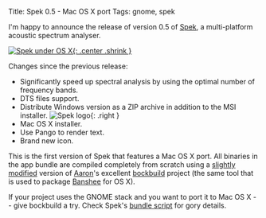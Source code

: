 Title: Spek 0.5 - Mac OS X port
Tags: gnome, spek

I'm happy to announce the release of version 0.5 of [Spek][], a multi-platform
acoustic spectrum analyser.

[![Spek under OS X][sshot]{: .center .shrink }][sshot]

Changes since the previous release:

* Significantly speed up spectral analysis by using the optimal number of
  frequency bands.
* DTS files support.
* Distribute Windows version as a ZIP archive in addition to the MSI
  installer. ![Spek logo][logo]{: .right }
* Mac OS X installer.
* Use Pango to render text.
* Brand new icon.

This is the first version of Spek that features a Mac OS X port. All binaries in
the app bundle are compiled completely from scratch using a
[slightly modified][] version of [Aaron][]'s excellent [bockbuild][] project
(the same tool that is used to package [Banshee][] for OS X).

If your project uses the GNOME stack and you want to port it to Mac OS X -- give
bockbuild a try. Check Spek's [bundle script][] for gory details.

  [Spek]: http://spek-project.org/
  [sshot]: |filename|/images/spek-0-5-osx.png
  [logo]: |filename|/images/logo-spek.png
  [slightly modified]: http://github.com/alexkay/bockbuild/tree/spek
  [Aaron]: http://abock.org/
  [bockbuild]: http://github.com/abock/bockbuild
  [Banshee]: http://banshee.fm/
  [bundle script]: http://gitorious.org/spek/spek/blobs/master/bundle.sh
